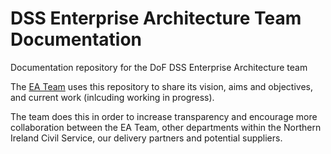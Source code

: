# DSS Enterprise Architecture Team Documentation
Documentation repository for the DoF DSS Enterprise Architecture team

The [EA Team](/docs/README.md) uses this repository to share its vision, aims and objectives, and current work (inlcuding working in progress).

The team does this in order to increase transparency and encourage more collaboration between the EA Team, other departments within the Northern Ireland Civil Service, our delivery partners and potential suppliers.
